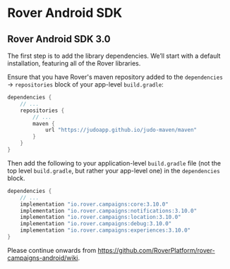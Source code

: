 # Rover  Android SDK

## Rover  Android SDK 3.0

The first step is to add the library dependencies. We’ll start with a default
installation, featuring all of the Rover libraries.

Ensure that you have Rover's maven repository added to the `dependencies` →
`repositories` block of your app-level `build.gradle`:

```groovy
dependencies {
    // ...
    repositories {
        // ...
        maven {
            url "https://judoapp.github.io/judo-maven/maven"
        }
    }
}
```

Then add the following to your application-level `build.gradle` file (not the
top level `build.gradle`, but rather your app-level one) in the `dependencies`
block.

```groovy
dependencies {
    // ...
    implementation "io.rover.campaigns:core:3.10.0"
    implementation "io.rover.campaigns:notifications:3.10.0"
    implementation "io.rover.campaigns:location:3.10.0"
    implementation "io.rover.campaigns:debug:3.10.0"
    implementation "io.rover.campaigns:experiences:3.10.0"
}
```

Please continue onwards from https://github.com/RoverPlatform/rover-campaigns-android/wiki.
